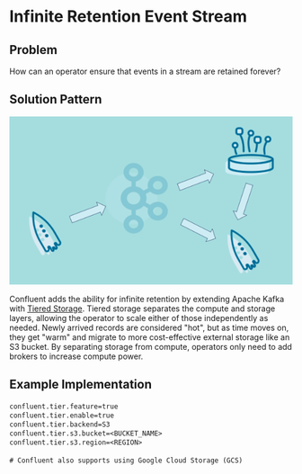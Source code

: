 # Infinite Retention Event Stream

## Problem
How can an operator ensure that events in a stream are retained forever?

## Solution Pattern

![infinite-retention-event-stream](../img/infinite-stream-strorage.png)

Confluent adds the ability for infinite retention by extending Apache Kafka with [Tiered Storage](https://docs.confluent.io/platform/current/kafka/tiered-storage.html#tiered-storage).  Tiered storage separates the compute and storage layers, allowing the operator to scale either of those independently as needed. Newly arrived records are considered "hot", but as time moves on, they get "warm" and migrate to more cost-effective external storage like an S3 bucket.  By separating storage from compute, operators only need to add brokers to increase compute power.


## Example Implementation
```
confluent.tier.feature=true
confluent.tier.enable=true
confluent.tier.backend=S3
confluent.tier.s3.bucket=<BUCKET_NAME>
confluent.tier.s3.region=<REGION>

# Confluent also supports using Google Cloud Storage (GCS)
```



